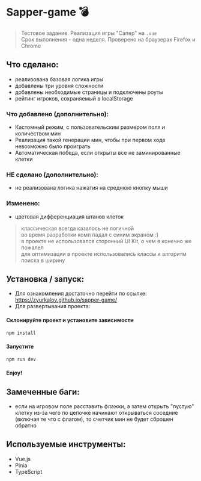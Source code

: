 # Sapper-game 💣
> Тестовое задание. Реализация игры "Сапер" на `.vue` </br>
> Срок выполнения - одна неделя. Проверено на браузерах Firefox и Chrome

## Что сделано:
- реализована базовая логика игры
- добавлены три уровня сложности
- добавлены необходимые страницы и подключены роуты
- рейтинг игроков, сохраняемый в localStorage

### Что добавлено (дополнительно):
- Кастомный режим, с пользовательским размером поля и количеством мин
- Реализация такой генерации мин, чтобы при первом ходе невозможно было проиграть
- Автоматическая победа, если открыты все не заминированные клетки

### НЕ сделано (дополнительно):
- не реализована логика нажатия на среднюю кнопку мыши

### Изменено:
- цветовая дифференциация ~~штанов~~ клеток
> классическая всегда казалось не логичной </br>
> во время разработки комп падал с синим экраном :)</br>
> в проекте не использовался сторонний UI Kit, о чем я конечно же пожалел</br>
> для оптимизации в проекте использовались классы и алгоритм поиска в ширину

## Установка / запуск:
- Для ознакомления достаточно перейти по ссылке: https://zyurkalov.github.io/sapper-game/
- Для развертывания проекта:
#### Склонируйте проект и установите зависимости
```sh
npm install
```
#### Запустите
```sh
npm run dev
```
#### Enjoy!

## Замеченные баги:
- если на игровом поле расставить флажки, а затем открыть "пустую" клетку из-за чего по цепочке начинают открываться соседние (включая те что с флагом), то счетчик мин не будет сброшен обратно

## Используемые инструменты:
- Vue.js
- Pinia 
- TypeScript
